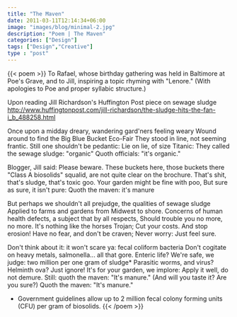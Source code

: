 ```yaml
---
title: "The Maven"
date: 2011-03-11T12:14:34+06:00
image: "images/blog/minimal-2.jpg"
description: "Poem | The Maven"
categories: ["Design"]
tags: ["Design","Creative"]
type : "post"
---
```

{{< poem >}}
To Rafael, whose birthday gathering was held in Baltimore at Poe's Grave, and to Jill, inspiring a topic rhyming with "Lenore."
(With apologies to Poe and proper syllabic structure.)

Upon reading Jill Richardson's Huffington Post piece on sewage sludge
http://www.huffingtonpost.com/jill-richardson/the-sludge-hits-the-fan-i_b_488258.html

Once upon a midday dreary, wandering gard'ners feeling weary
Wound around to find the Big Blue Bucket Eco-Fair
They stood in line, not seeming frantic. Still one shouldn't be pedantic:
Lie on lie, of size Titanic: They called the sewage sludge: "organic"
Quoth officials: "it's organic."

Blogger, Jill said: Please beware. These buckets here, those buckets there
"Class A biosolids" squalid, are not quite clear on the brochure.
That's shit, that's sludge, that's toxic goo. Your garden might be fine with poo,
But  sure as sure, it isn't pure:
Quoth the maven: it's manure

But perhaps we shouldn't all prejudge, the qualities of sewage sludge
Applied to farms and gardens from Midwest to shore.
Concerns of human health defects, a subject that by all respects,
Should trouble you no more, no more.
It's nothing like the horses Trojan; Cut your costs. And stop erosion!
Have no fear, and don't be craven; Never worry:
Just feel sure.

Don't think about it: it won't scare ya: fecal coliform bacteria
Don't cogitate on heavy metals, salmonella... all that gore.
Enteric life? We're safe, we judge: two million per one gram of sludge*
Parasitic worms, and virus? Helminth ova? Just ignore!
It's for your garden, we implore: Apply it well, do not demure.
Still: quoth the maven: "It's manure."
(And will you taste it? Are you sure?)
Quoth the maven: "It's manure."

* Government guidelines allow up to 2 million fecal colony forming units (CFU) per gram of biosolids.
{{< /poem >}}
